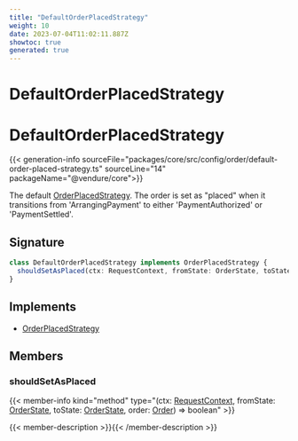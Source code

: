 ```yaml
---
title: "DefaultOrderPlacedStrategy"
weight: 10
date: 2023-07-04T11:02:11.887Z
showtoc: true
generated: true
---
```

<!-- This file was generated from the Vendure source. Do not modify. Instead, re-run the "docs:build" script -->

# DefaultOrderPlacedStrategy
<div class="symbol">


# DefaultOrderPlacedStrategy

{{< generation-info sourceFile="packages/core/src/config/order/default-order-placed-strategy.ts" sourceLine="14" packageName="@vendure/core">}}

The default <a href='/typescript-api/orders/order-placed-strategy#orderplacedstrategy'>OrderPlacedStrategy</a>. The order is set as "placed" when it transitions from
'ArrangingPayment' to either 'PaymentAuthorized' or 'PaymentSettled'.

## Signature

```TypeScript
class DefaultOrderPlacedStrategy implements OrderPlacedStrategy {
  shouldSetAsPlaced(ctx: RequestContext, fromState: OrderState, toState: OrderState, order: Order) => boolean;
}
```
## Implements

 * <a href='/typescript-api/orders/order-placed-strategy#orderplacedstrategy'>OrderPlacedStrategy</a>


## Members

### shouldSetAsPlaced

{{< member-info kind="method" type="(ctx: <a href='/typescript-api/request/request-context#requestcontext'>RequestContext</a>, fromState: <a href='/typescript-api/orders/order-process#orderstate'>OrderState</a>, toState: <a href='/typescript-api/orders/order-process#orderstate'>OrderState</a>, order: <a href='/typescript-api/entities/order#order'>Order</a>) => boolean"  >}}

{{< member-description >}}{{< /member-description >}}


</div>
